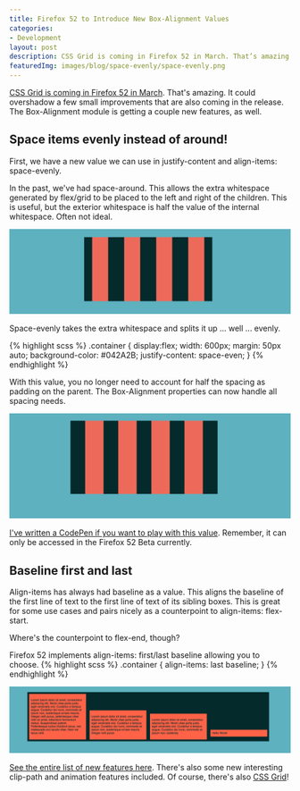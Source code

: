```yaml
---
title: Firefox 52 to Introduce New Box-Alignment Values
categories:
- Development
layout: post
description: CSS Grid is coming in Firefox 52 in March. That’s amazing. It could overshadow a few small improvements that are also coming in the release. The Box-Alignment module is getting a couple new features, as well.
featuredImg: images/blog/space-evenly/space-evenly.png
---
```


[CSS Grid is coming in Firefox 52 in March](https://developer.mozilla.org/en-US/Firefox/Releases/52). That's amazing. It could overshadow a few small improvements that are also coming in the release. The Box-Alignment module is getting a couple new features, as well.

## Space items evenly instead of around!

First, we have a new value we can use in justify-content and align-items: space-evenly.

In the past, we've had space-around. This allows the extra whitespace generated by flex/grid to be placed to the left and right of the children. This is useful, but the exterior whitespace is half the value of the internal whitespace. Often not ideal.

![Space-Around's less-than-ideal layout](/images/blog/space-evenly/space-around.png)

Space-evenly takes the extra whitespace and splits it up ... well ... evenly.

{% highlight scss %}
.container {
    display:flex;
    width: 600px;
    margin: 50px auto;
    background-color: #042A2B;
    justify-content: space-even;
}
{% endhighlight %}

With this value, you no longer need to account for half the spacing as padding on the parent. The Box-Alignment properties can now handle all spacing needs.

![Space-Evenly's fix](/images/blog/space-evenly/space-evenly.png)

[I've written a CodePen if you want to play with this value](http://codepen.io/brob/pen/NdmjRp). Remember, it can only be accessed in the Firefox 52 Beta currently.

## Baseline first and last

Align-items has always had baseline as a value. This aligns the baseline of the first line of text to the first line of text of its sibling boxes. This is great for some use cases and pairs nicely as a counterpoint to align-items: flex-start. 

Where's the counterpoint to flex-end, though?

Firefox 52 implements align-items: first/last baseline allowing you to choose.
{% highlight scss %}
.container {
    align-items: last baseline;
}
{% endhighlight %}

![Baseline last in action](/images/blog/space-evenly/baseline.png)

[See the entire list of new features here](https://developer.mozilla.org/en-US/Firefox/Releases/52). There's also some new interesting clip-path and animation features included. Of course, there's also [CSS Grid](/blog/2017/01/12/simple-grid-examples/)!
